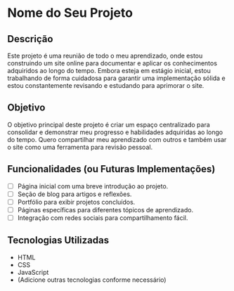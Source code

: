 # Nome do Seu Projeto

## Descrição
Este projeto é uma reunião de todo o meu aprendizado, onde estou construindo um site online para documentar e aplicar os conhecimentos adquiridos ao longo do tempo. Embora esteja em estágio inicial, estou trabalhando de forma cuidadosa para garantir uma implementação sólida e estou constantemente revisando e estudando para aprimorar o site.

## Objetivo
O objetivo principal deste projeto é criar um espaço centralizado para consolidar e demonstrar meu progresso e habilidades adquiridas ao longo do tempo. Quero compartilhar meu aprendizado com outros e também usar o site como uma ferramenta para revisão pessoal.

## Funcionalidades (ou Futuras Implementações)
- [ ] Página inicial com uma breve introdução ao projeto.
- [ ] Seção de blog para artigos e reflexões.
- [ ] Portfólio para exibir projetos concluídos.
- [ ] Páginas específicas para diferentes tópicos de aprendizado.
- [ ] Integração com redes sociais para compartilhamento fácil.

## Tecnologias Utilizadas
- HTML
- CSS
- JavaScript
- (Adicione outras tecnologias conforme necessário)